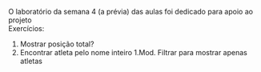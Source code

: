 O laboratório da semana 4 (a prévia) das aulas foi dedicado para apoio ao projeto<br>
Exercícios:
1. Mostrar posição total?
2. Encontrar atleta pelo nome inteiro
1.Mod. Filtrar para mostrar apenas atletas
